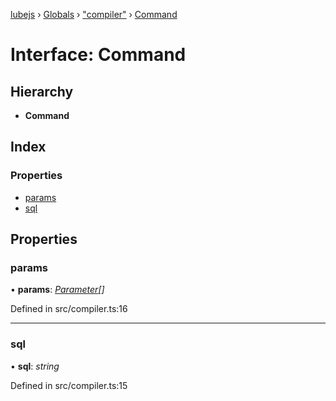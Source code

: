 [lubejs](../README.md) › [Globals](../globals.md) › ["compiler"](../modules/_compiler_.md) › [Command](_compiler_.command.md)

# Interface: Command

## Hierarchy

* **Command**

## Index

### Properties

* [params](_compiler_.command.md#params)
* [sql](_compiler_.command.md#sql)

## Properties

###  params

• **params**: *[Parameter](../classes/_ast_.parameter.md)[]*

Defined in src/compiler.ts:16

___

###  sql

• **sql**: *string*

Defined in src/compiler.ts:15
